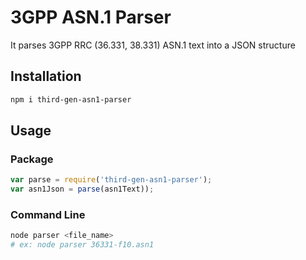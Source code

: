 # 3GPP ASN.1 Parser

It parses 3GPP RRC (36.331, 38.331) ASN.1 text into a JSON structure

## Installation

```sh
npm i third-gen-asn1-parser
```

## Usage

### Package

```js
var parse = require('third-gen-asn1-parser');
var asn1Json = parse(asn1Text));
```

### Command Line

```sh
node parser <file_name>
# ex: node parser 36331-f10.asn1
```
